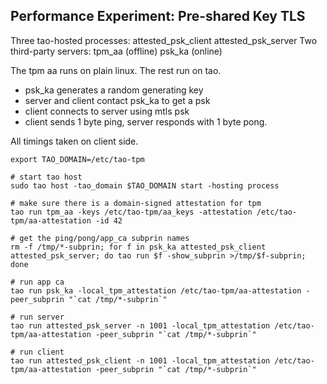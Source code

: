 Performance Experiment: Pre-shared Key TLS
------------------------------------------

Three tao-hosted processes:
 attested_psk_client
 attested_psk_server
Two third-party servers:
 tpm_aa (offline)
 psk_ka (online)

The tpm aa runs on plain linux. The rest run on tao.
 - psk_ka generates a random generating key
 - server and client contact psk_ka to get a psk
 - client connects to server using mtls psk
 - client sends 1 byte ping, server responds with 1 byte pong.

All timings taken on client side.

    export TAO_DOMAIN=/etc/tao-tpm

    # start tao host
    sudo tao host -tao_domain $TAO_DOMAIN start -hosting process

    # make sure there is a domain-signed attestation for tpm
    tao run tpm_aa -keys /etc/tao-tpm/aa_keys -attestation /etc/tao-tpm/aa-attestation -id 42

    # get the ping/pong/app_ca subprin names
    rm -f /tmp/*-subprin; for f in psk_ka attested_psk_client attested_psk_server; do tao run $f -show_subprin >/tmp/$f-subprin; done

    # run app ca
    tao run psk_ka -local_tpm_attestation /etc/tao-tpm/aa-attestation -peer_subprin "`cat /tmp/*-subprin`"

    # run server
    tao run attested_psk_server -n 1001 -local_tpm_attestation /etc/tao-tpm/aa-attestation -peer_subprin "`cat /tmp/*-subprin`"

    # run client
    tao run attested_psk_client -n 1001 -local_tpm_attestation /etc/tao-tpm/aa-attestation -peer_subprin "`cat /tmp/*-subprin`"

